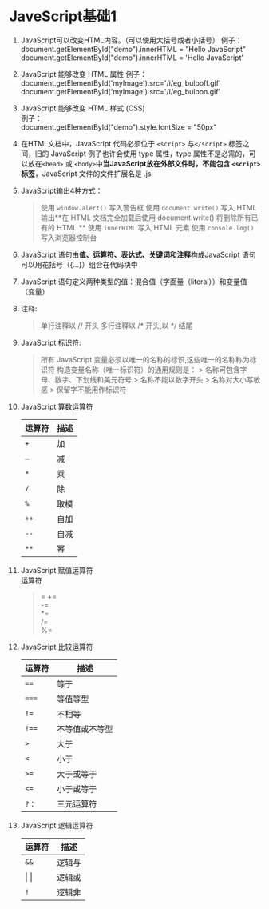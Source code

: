# JaveScript基础1
1. JavaScript可以改变HTML内容。（可以使用大括号或者小括号）
    例子：  
    document.getElementById("demo").innerHTML = "Hello JavaScript"  
    document.getElementById("demo").innerHTML = 'Hello JavaScript'
2. JavaScript 能够改变 HTML 属性
    例子：  
    document.getElementById('myImage').src='/i/eg_bulboff.gif'  
    document.getElementById('myImage').src='/i/eg_bulbon.gif'  
3. JavaScript 能够改变 HTML 样式 (CSS)  
    例子：  
    document.getElementById("demo").style.fontSize = "50px"  
4. 在HTML文档中，JavaScript 代码必须位于 `<script>` 与`</script>` 标签之间，旧的 JavaScript 例子也许会使用 type 属性，type 属性不是必需的，可以放在`<head>` 或 `<body>`中**当JavaScript放在外部文件时，不能包含 `<script>` 标签**，JavaScript 文件的文件扩展名是 .js
5. JavaScript输出4种方式：
    > 使用 `window.alert()` 写入警告框
    > 使用 `document.write()` 写入 HTML 输出**在 HTML 文档完全加载后使用 document.write() 将删除所有已有的 HTML **
    > 使用 `innerHTML` 写入 HTML 元素
    > 使用 `console.log()` 写入浏览器控制台  
6. JavaScript 语句由**值、运算符、表达式、关键词和注释**构成JavaScript 语句可以用花括号（{...}）组合在代码块中  
7. JavaScript 语句定义两种类型的值：混合值（字面量（literal））和变量值（变量）  
8. 注释:
    > 单行注释以 // 开头
    > 多行注释以 /* 开头,以 */ 结尾
9. JavaScript 标识符:
    > 所有 JavaScript 变量必须以唯一的名称的标识,这些唯一的名称称为标识符
    > 构造变量名称（唯一标识符）的通用规则是：
        > 名称可包含字母、数字、下划线和美元符号
        > 名称不能以数字开头
        > 名称对大小写敏感
        > 保留字不能用作标识符
10. JavaScript 算数运算符 
 
    |运算符|描述|
    |---|---|  
    |`+`|加|
    |`—`|减|
    |`*`|乘|
    |`/`|除|
    |`%`|取模|
    |`++`|自加|
    |`--`|自减|
    |`**`|幂|
11. JavaScript 赋值运算符    
    运算符	
    > =	
    > +=	
    > -=	
    > *=	
    > /=	
    > %=	
12. JavaScript 比较运算符

    |运算符|描述|
    |---|---|
    |`==`|等于|
    |`===`|等值等型|
    |`!=`|不相等|
    |`!==`|不等值或不等型|
    |`>`|大于|
    |`<`|小于|
    |`>=`|大于或等于|
    |`<=`|小于或等于|
    |`?：`|三元运算符|

13. JavaScript 逻辑运算符

    |运算符|描述|
    |---|---|
    |`&&`|逻辑与|
    |  &#124; &#124; |逻辑或|
    |`!`|逻辑非|
    
